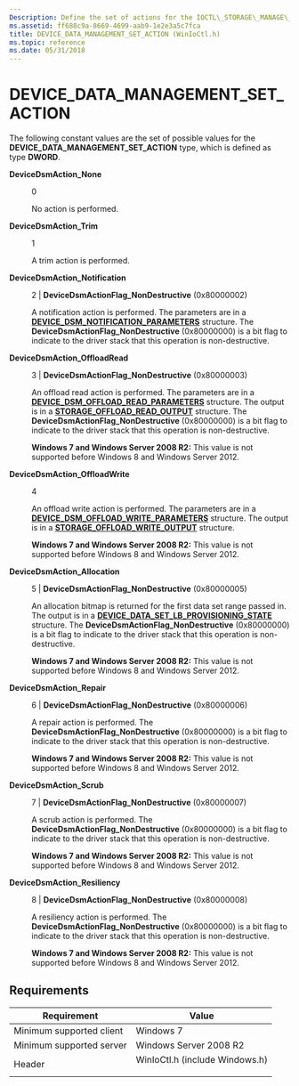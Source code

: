 ```yaml
---
Description: Define the set of actions for the IOCTL\_STORAGE\_MANAGE\_DATA\_SET\_ATTRIBUTES control code.
ms.assetid: ff688c9a-8669-4699-aab9-1e2e3a5c7fca
title: DEVICE_DATA_MANAGEMENT_SET_ACTION (WinIoCtl.h)
ms.topic: reference
ms.date: 05/31/2018
---
```


# DEVICE\_DATA\_MANAGEMENT\_SET\_ACTION

The following constant values are the set of possible values for the **DEVICE\_DATA\_MANAGEMENT\_SET\_ACTION** type, which is defined as type **DWORD**.

<dl> <dt>

<span id="DeviceDsmAction_None"></span><span id="devicedsmaction_none"></span><span id="DEVICEDSMACTION_NONE"></span>**DeviceDsmAction\_None**
</dt> <dd> <dl> <dt>

0
</dt> <dt>



No action is performed.


</dt> </dl> </dd> <dt>

<span id="DeviceDsmAction_Trim"></span><span id="devicedsmaction_trim"></span><span id="DEVICEDSMACTION_TRIM"></span>**DeviceDsmAction\_Trim**
</dt> <dd> <dl> <dt>

1
</dt> <dt>



A trim action is performed.


</dt> </dl> </dd> <dt>

<span id="DeviceDsmAction_Notification"></span><span id="devicedsmaction_notification"></span><span id="DEVICEDSMACTION_NOTIFICATION"></span>**DeviceDsmAction\_Notification**
</dt> <dd> <dl> <dt>

2 \| **DeviceDsmActionFlag\_NonDestructive** (0x80000002)
</dt> <dt>



A notification action is performed. The parameters are in a [**DEVICE\_DSM\_NOTIFICATION\_PARAMETERS**](/windows/desktop/api/WinIoCtl/ns-winioctl-device_dsm_notification_parameters) structure. The **DeviceDsmActionFlag\_NonDestructive** (0x80000000) is a bit flag to indicate to the driver stack that this operation is non-destructive.


</dt> </dl> </dd> <dt>

<span id="DeviceDsmAction_OffloadRead"></span><span id="devicedsmaction_offloadread"></span><span id="DEVICEDSMACTION_OFFLOADREAD"></span>**DeviceDsmAction\_OffloadRead**
</dt> <dd> <dl> <dt>

3 \| **DeviceDsmActionFlag\_NonDestructive** (0x80000003)
</dt> <dt>



An offload read action is performed. The parameters are in a [**DEVICE\_DSM\_OFFLOAD\_READ\_PARAMETERS**](/windows/desktop/api/WinIoCtl/ns-winioctl-device_dsm_offload_read_parameters) structure. The output is in a [**STORAGE\_OFFLOAD\_READ\_OUTPUT**](/windows/desktop/api/WinIoCtl/ns-winioctl-storage_offload_read_output) structure. The **DeviceDsmActionFlag\_NonDestructive** (0x80000000) is a bit flag to indicate to the driver stack that this operation is non-destructive.

**Windows 7 and Windows Server 2008 R2:** This value is not supported before Windows 8 and Windows Server 2012.


</dt> </dl> </dd> <dt>

<span id="DeviceDsmAction_OffloadWrite"></span><span id="devicedsmaction_offloadwrite"></span><span id="DEVICEDSMACTION_OFFLOADWRITE"></span>**DeviceDsmAction\_OffloadWrite**
</dt> <dd> <dl> <dt>

4
</dt> <dt>



An offload write action is performed. The parameters are in a [**DEVICE\_DSM\_OFFLOAD\_WRITE\_PARAMETERS**](/windows/desktop/api/WinIoCtl/ns-winioctl-device_dsm_offload_write_parameters) structure. The output is in a [**STORAGE\_OFFLOAD\_WRITE\_OUTPUT**](/windows/desktop/api/WinIoCtl/ns-winioctl-storage_offload_write_output) structure.

**Windows 7 and Windows Server 2008 R2:** This value is not supported before Windows 8 and Windows Server 2012.


</dt> </dl> </dd> <dt>

<span id="DeviceDsmAction_Allocation"></span><span id="devicedsmaction_allocation"></span><span id="DEVICEDSMACTION_ALLOCATION"></span>**DeviceDsmAction\_Allocation**
</dt> <dd> <dl> <dt>

5 \| **DeviceDsmActionFlag\_NonDestructive** (0x80000005)
</dt> <dt>



An allocation bitmap is returned for the first data set range passed in. The output is in a [**DEVICE\_DATA\_SET\_LB\_PROVISIONING\_STATE**](/windows/desktop/api/WinIoCtl/ns-winioctl-device_data_set_lb_provisioning_state) structure. The **DeviceDsmActionFlag\_NonDestructive** (0x80000000) is a bit flag to indicate to the driver stack that this operation is non-destructive.

**Windows 7 and Windows Server 2008 R2:** This value is not supported before Windows 8 and Windows Server 2012.


</dt> </dl> </dd> <dt>

<span id="DeviceDsmAction_Repair"></span><span id="devicedsmaction_repair"></span><span id="DEVICEDSMACTION_REPAIR"></span>**DeviceDsmAction\_Repair**
</dt> <dd> <dl> <dt>

6 \| **DeviceDsmActionFlag\_NonDestructive** (0x80000006)
</dt> <dt>



A repair action is performed. The **DeviceDsmActionFlag\_NonDestructive** (0x80000000) is a bit flag to indicate to the driver stack that this operation is non-destructive.

**Windows 7 and Windows Server 2008 R2:** This value is not supported before Windows 8 and Windows Server 2012.


</dt> </dl> </dd> <dt>

<span id="DeviceDsmAction_Scrub"></span><span id="devicedsmaction_scrub"></span><span id="DEVICEDSMACTION_SCRUB"></span>**DeviceDsmAction\_Scrub**
</dt> <dd> <dl> <dt>

7 \| **DeviceDsmActionFlag\_NonDestructive** (0x80000007)
</dt> <dt>



A scrub action is performed. The **DeviceDsmActionFlag\_NonDestructive** (0x80000000) is a bit flag to indicate to the driver stack that this operation is non-destructive.

**Windows 7 and Windows Server 2008 R2:** This value is not supported before Windows 8 and Windows Server 2012.


</dt> </dl> </dd> <dt>

<span id="DeviceDsmAction_Resiliency"></span><span id="devicedsmaction_resiliency"></span><span id="DEVICEDSMACTION_RESILIENCY"></span>**DeviceDsmAction\_Resiliency**
</dt> <dd> <dl> <dt>

8 \| **DeviceDsmActionFlag\_NonDestructive** (0x80000008)
</dt> <dt>



A resiliency action is performed. The **DeviceDsmActionFlag\_NonDestructive** (0x80000000) is a bit flag to indicate to the driver stack that this operation is non-destructive.

**Windows 7 and Windows Server 2008 R2:** This value is not supported before Windows 8 and Windows Server 2012.


</dt> </dl> </dd> </dl>

## Requirements



| Requirement | Value |
|-------------------------------------|-----------------------------------------------------------------------------------------------------------|
| Minimum supported client<br/> | Windows 7<br/>                                                                                      |
| Minimum supported server<br/> | Windows Server 2008 R2<br/>                                                                         |
| Header<br/>                   | <dl> <dt>WinIoCtl.h (include Windows.h)</dt> </dl> |



 

 




